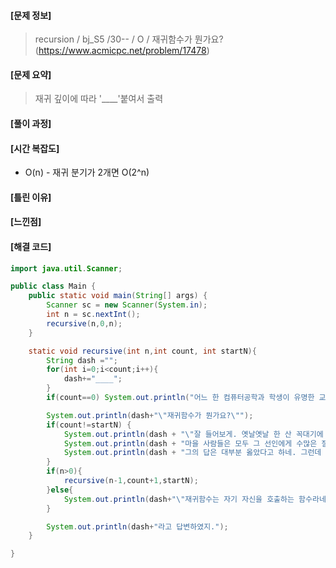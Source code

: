 #### [문제 정보]
>   recursion / bj_S5 /30-- / O / 재귀함수가 뭔가요?(https://www.acmicpc.net/problem/17478)

#### [문제 요약]

> 재귀 깊이에 따라 '____'붙여서 출력

#### [풀이 과정]



#### [시간 복잡도]

- O(n) - 재귀 분기가 2개면  O(2^n)

#### [틀린 이유]

#### [느낀점]
#### [해결 코드]
```java
import java.util.Scanner;

public class Main {
    public static void main(String[] args) {
        Scanner sc = new Scanner(System.in);
        int n = sc.nextInt();
        recursive(n,0,n);
    }

    static void recursive(int n,int count, int startN){
        String dash ="";
        for(int i=0;i<count;i++){
            dash+="____";
        }
        if(count==0) System.out.println("어느 한 컴퓨터공학과 학생이 유명한 교수님을 찾아가 물었다.");

        System.out.println(dash+"\"재귀함수가 뭔가요?\"");
        if(count!=startN) {
            System.out.println(dash + "\"잘 들어보게. 옛날옛날 한 산 꼭대기에 이세상 모든 지식을 통달한 선인이 있었어.");
            System.out.println(dash + "마을 사람들은 모두 그 선인에게 수많은 질문을 했고, 모두 지혜롭게 대답해 주었지.");
            System.out.println(dash + "그의 답은 대부분 옳았다고 하네. 그런데 어느 날, 그 선인에게 한 선비가 찾아와서 물었어.\"");
        }
        if(n>0){
            recursive(n-1,count+1,startN);
        }else{
            System.out.println(dash+"\"재귀함수는 자기 자신을 호출하는 함수라네\"");
        }

        System.out.println(dash+"라고 답변하였지.");
    }

}
```